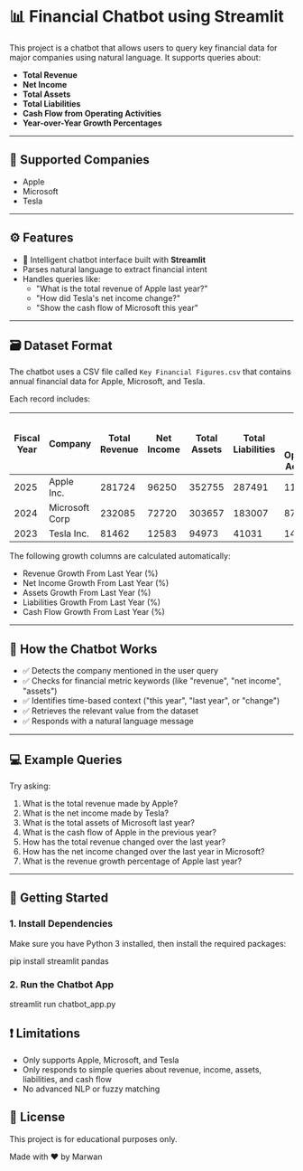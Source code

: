 # 📊 Financial Chatbot using Streamlit

This project is a chatbot that allows users to query key financial data for major companies using natural language. It supports queries about:

- **Total Revenue**
- **Net Income**
- **Total Assets**
- **Total Liabilities**
- **Cash Flow from Operating Activities**
- **Year-over-Year Growth Percentages**

---

## 🏢 Supported Companies

- Apple  
- Microsoft  
- Tesla  

---

## ⚙️ Features

- 🧠 Intelligent chatbot interface built with **Streamlit**
- Parses natural language to extract financial intent
- Handles queries like:
  - "What is the total revenue of Apple last year?"
  - "How did Tesla's net income change?"
  - "Show the cash flow of Microsoft this year"

---

## 🗃️ Dataset Format

The chatbot uses a CSV file called `Key Financial Figures.csv` that contains annual financial data for Apple, Microsoft, and Tesla.

Each record includes:

| Fiscal Year | Company       | Total Revenue | Net Income | Total Assets | Total Liabilities | Cash Flow from Operating Activities |
|-------------|----------------|---------------|------------|--------------|--------------------|--------------------------------------|
| 2025        | Apple Inc.     | 281724        | 96250      | 352755       | 287491             | 110543                               |
| 2024        | Microsoft Corp | 232085        | 72720      | 303657       | 183007             | 87000                                |
| 2023        | Tesla Inc.     | 81462         | 12583      | 94973        | 41031              | 14000                                |

The following growth columns are calculated automatically:

- Revenue Growth From Last Year (%)
- Net Income Growth From Last Year (%)
- Assets Growth From Last Year (%)
- Liabilities Growth From Last Year (%)
- Cash Flow Growth From Last Year (%)

---

## 🧠 How the Chatbot Works

- ✅ Detects the company mentioned in the user query
- ✅ Checks for financial metric keywords (like "revenue", "net income", "assets")
- ✅ Identifies time-based context ("this year", "last year", or "change")
- ✅ Retrieves the relevant value from the dataset
- ✅ Responds with a natural language message

---

## 💻 Example Queries

Try asking:

1. What is the total revenue made by Apple?
2. What is the net income made by Tesla?
3. What is the total assets of Microsoft last year?
4. What is the cash flow of Apple in the previous year?
5. How has the total revenue changed over the last year?
6. How has the net income changed over the last year in Microsoft?
7. What is the revenue growth percentage of Apple last year?

---

## 🚀 Getting Started

### 1. Install Dependencies

Make sure you have Python 3 installed, then install the required packages:

pip install streamlit pandas

### 2. Run the Chatbot App

streamlit run chatbot_app.py

## ❗ Limitations

- Only supports Apple, Microsoft, and Tesla
- Only responds to simple queries about revenue, income, assets, liabilities, and cash flow
- No advanced NLP or fuzzy matching

## 📄 License

This project is for educational purposes only.

Made with ❤️ by Marwan